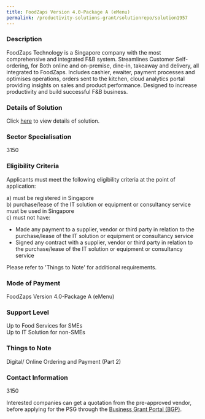 ```yaml
---
title: FoodZaps Version 4.0-Package A (eMenu)
permalink: /productivity-solutions-grant/solutionrepo/solution1957
---
```


### Description

FoodZaps Technology is a Singapore company with the most comprehensive and integrated F&B system. Streamlines Customer Self-ordering, for Both online and on-premise, dine-in, takeaway and delivery, all integrated to FoodZaps. Includes cashier, ewaiter, payment processes and optimises operations, orders sent to the kitchen, cloud analytics portal providing insights on sales and product performance. Designed to increase productivity and build successful F&B business.

### Details of Solution

Click <a href='FoodZaps Technology Pte Ltd' target='_blank' rel='noopener'>here</a> to view details of solution.

### Sector Specialisation

 3150 

### Eligibility Criteria

Applicants must meet the following eligibility criteria at the point of application:

a) must be registered in Singapore <br>
b) purchase/lease of the IT solution or equipment or consultancy service must be used in Singapore <br>
c) must not have:
- Made any payment to a supplier, vendor or third party in relation to the purchase/lease of the IT solution or equipment or consultancy service
- Signed any contract with a supplier, vendor or third party in relation to the purchase/lease of the IT solution or equipment or consultancy service

Please refer to 'Things to Note' for additional requirements.

### Mode of Payment
FoodZaps Version 4.0-Package A (eMenu)

### Support Level
Up to Food Services for SMEs <br>
Up to IT Solution for non-SMEs

### Things to Note
Digital/ Online Ordering and Payment (Part 2)

### Contact Information
3150

Interested companies can get a quotation from the pre-approved vendor, before applying for the PSG through the <a target='_blank' rel='noopener' href='https://www.businessgrants.gov.sg/'>Business Grant Portal (BGP)</a>.
